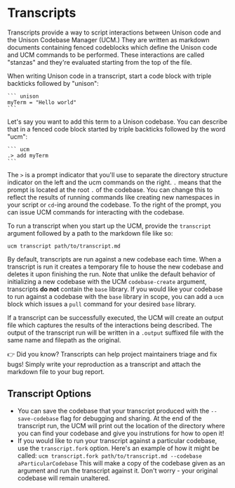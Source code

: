 
# Transcripts

  Transcripts provide a way to script interactions between Unison code and the Unison Codebase
  Manager (UCM.) They are written as markdown documents
  containing fenced codeblocks which define the Unison code and UCM commands to be performed.
  These interactions are called "stanzas" and they're evaluated starting from the top of the
  file.

  When writing Unison code in a transcript, start a code block with triple backticks followed
  by "unison":

  ````
  ``` unison
  myTerm = "Hello world"
  ```
  ````

  Let's say you want to add this term to a Unison codebase. You can describe that in a fenced
  code block started by triple backticks followed by the word "ucm":

  ````
  ``` ucm
  .> add myTerm
  ```
  ````

  The `>` is a prompt indicator that you'll use to separate the directory structure indicator
  on the left and the ucm commands on the right. `.` means that the prompt is located at the
  root `.` of the codebase. You can change this to reflect the results of running commands
  like creating new namespaces in your script or `cd`-ing around the codebase. To the right
  of the prompt, you can issue UCM commands for interacting with the codebase.

  To run a transcript when you start up the UCM, provide the `transcript` argument followed by a path to the markdown file like so:

  ```ucm transcript path/to/transcript.md```

  By default, transcripts are run against a new codebase each time. When a transcript is run it creates a temporary file to house the new codebase and deletes it upon finishing the run. Note that unlike the default behavior of initializing a new codebase with the UCM `codebase-create` argument, transcripts **do not** contain the `base` library. If you would like your codebase to run against a codebase with the `base` library in scope, you can add a `ucm` block which issues a `pull` command for your desired `base` library.

  If a transcript can be successfully executed, the UCM will create an output file which
  captures the results of the interactions being described. The output of the transcript run
  will be written in a `.output` suffixed file with the same name and filepath as the
  original.

  👉 Did you know? Transcripts can help project maintainers triage and fix bugs! Simply write your reproduction as a transcript and attach the markdown file to your bug report.

  ## Transcript Options

  * You can save the codebase that your transcript produced with the `--save-codebase`
    flag for debugging and sharing. At the end of the transcript run, the UCM will print out
    the location of the directory where you can find your codebase and give you instrutions
    for how to open it!
  * If you would like to run your transcript against a particular codebase, use the
   `transcript.fork` option. Here's an example of how it might be called:
   `ucm transcript.fork path/to/transcript.md --codebase aParticularCodebase` This will
   make a copy of the codebase given as an argument and run the transcript against it.
   Don't worry - your original codebase will remain unaltered.

